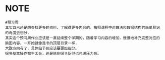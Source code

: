 # NOTE
	#预习周
	其实自己还是想查找更多的资料，了解得更多内容的，按照课程中对算法和数据结构的简单易记的角度去划分，
	其实这个预习周作业应该是一直延续整个学期的，随着学习内容的增加，慢慢地补充完整对应的脑图内容，一开始就像是书的顶层目录一样，
	大致方向有了，具体细节则应该要更加细分。
	很多基本操作都不太会，还是感到很仓促但也充满压力感。
  

